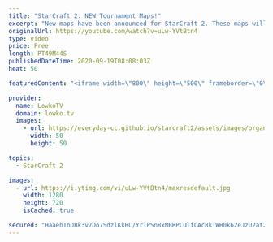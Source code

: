 ```yaml
---
title: "StarCraft 2: NEW Tournament Maps!"
excerpt: "New maps have been announced for StarCraft 2. These maps will be used in both tournaments as well as on the ladder. In this video I review Jagannatha LE, Lightshade LE, Oxide LE and Romanticide LE.  Become a YouTube member: https://lowko.tv/join Support my work on Patreon: http://www.patreon.com/lowkotv"
originalUrl: https://youtube.com/watch?v=uLw-YVtBtn4
type: video
price: Free
length: PT49M44S
publishedDateTime: 2020-09-19T08:08:03Z
heat: 50

featuredContent: "<iframe width=\"800\" height=\"500\" frameborder=\"0\" src=\"https://www.youtube.com/embed/uLw-YVtBtn4\" allow=\"accelerometer; autoplay; encrypted-media; gyroscope; picture-in-picture\" allowfullscreen></iframe>"

provider:
  name: LowkoTV
  domain: lowko.tv
  images:
    - url: https://everyday-cc.github.io/starcraft2/assets/images/organizations/lowko.tv-50x50.jpg
      width: 50
      height: 50

topics:
  - StarCraft 2

images:
  - url: https://i.ytimg.com/vi/uLw-YVtBtn4/maxresdefault.jpg
    width: 1280
    height: 720
    isCached: true

secured: "HaaehInDBk3v7Do7SdzlKkBC/YrIPSn8xMBRPCUlfCAc8kTWH0k62eJzU2at2cMPwvl6k2mprDd1WfuAObfOoG/3VbzApMXCrVjX4BFDrgRHOhBI/2hKqpgGwY2cJTSfDxmU4Ld4PPmGloYN0t1WNH9f6g6BrDTbuhKnSI7PcJ1tleTbVOgtfoJtPMm7AhG85aGTXg7ajgrYELHEMeq0X3zM8d4fzLCQ8GV/kw6LKKgEeERZikm1nSlcOnyJrP5wYMYhqhOvHOSZXgRbJ/ZNPusO5GYaH4ehkaeBMbJCT7NE+O7I6u8aEqXz3dh5Q7utpOx4dgPPox400t2eb8/3c/JMo2OrxYO+XsI/n0m1sFvNpmU6Vn7T8PkuiL2JTuRpMC59zpvlCg4BYL+BJQiIih2pnQFWMB6IA3BB9FTeukc=;xw5elNhxDztBiYPCSmTSyw=="
---
```


